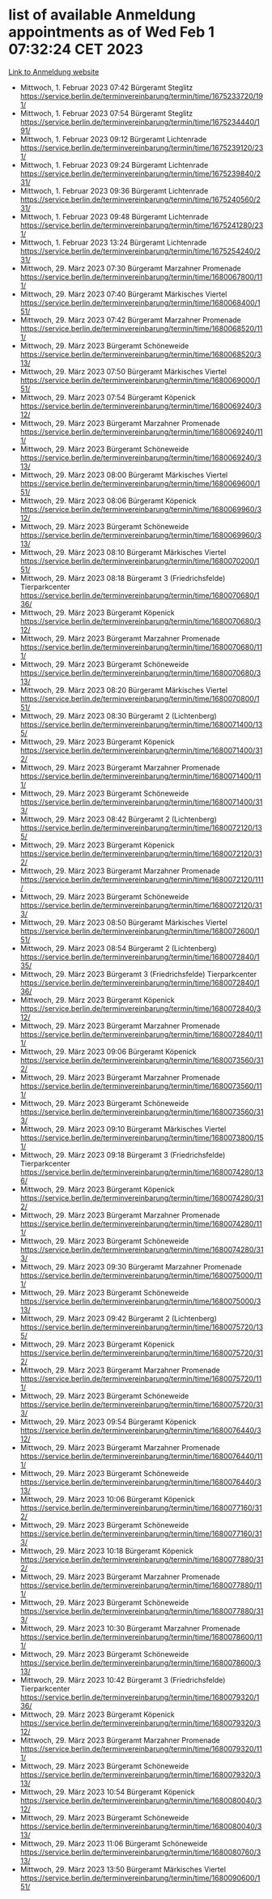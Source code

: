 # list of available Anmeldung appointments as of Wed Feb  1 07:32:24 CET 2023
[Link to Anmeldung website](https://service.berlin.de/terminvereinbarung/termin/tag.php?termin=0&anliegen[]=120686&dienstleisterlist=122210,122217,327316,122219,327312,122227,327314,122231,327346,122243,327348,122252,329742,122260,329745,122262,329748,122254,329751,122271,327278,122273,327274,122277,327276,330436,122280,327294,122282,327290,122284,327292,327539,122291,327270,122285,327266,122286,327264,122296,327268,150230,329760,122301,327282,122297,327286,122294,327284,122312,329763,122314,329775,122304,327330,122311,327334,122309,327332,122281,327352,122279,329772,122276,327324,122274,327326,122267,329766,122246,327318,122251,327320,122257,327322,122208,327298,122226,327300,121362,121364&herkunft=http%3A%2F%2Fservice.berlin.de%2Fdienstleistung%2F120686%2F)
- Mittwoch, 1. Februar 2023 07:42 Bürgeramt Steglitz https://service.berlin.de/terminvereinbarung/termin/time/1675233720/191/
- Mittwoch, 1. Februar 2023 07:54 Bürgeramt Steglitz https://service.berlin.de/terminvereinbarung/termin/time/1675234440/191/
- Mittwoch, 1. Februar 2023 09:12 Bürgeramt Lichtenrade https://service.berlin.de/terminvereinbarung/termin/time/1675239120/231/
- Mittwoch, 1. Februar 2023 09:24 Bürgeramt Lichtenrade https://service.berlin.de/terminvereinbarung/termin/time/1675239840/231/
- Mittwoch, 1. Februar 2023 09:36 Bürgeramt Lichtenrade https://service.berlin.de/terminvereinbarung/termin/time/1675240560/231/
- Mittwoch, 1. Februar 2023 09:48 Bürgeramt Lichtenrade https://service.berlin.de/terminvereinbarung/termin/time/1675241280/231/
- Mittwoch, 1. Februar 2023 13:24 Bürgeramt Lichtenrade https://service.berlin.de/terminvereinbarung/termin/time/1675254240/231/
- Mittwoch, 29. März 2023 07:30 Bürgeramt Marzahner Promenade https://service.berlin.de/terminvereinbarung/termin/time/1680067800/111/
- Mittwoch, 29. März 2023 07:40 Bürgeramt Märkisches Viertel https://service.berlin.de/terminvereinbarung/termin/time/1680068400/151/
- Mittwoch, 29. März 2023 07:42 Bürgeramt Marzahner Promenade https://service.berlin.de/terminvereinbarung/termin/time/1680068520/111/
- Mittwoch, 29. März 2023  Bürgeramt Schöneweide https://service.berlin.de/terminvereinbarung/termin/time/1680068520/313/
- Mittwoch, 29. März 2023 07:50 Bürgeramt Märkisches Viertel https://service.berlin.de/terminvereinbarung/termin/time/1680069000/151/
- Mittwoch, 29. März 2023 07:54 Bürgeramt Köpenick https://service.berlin.de/terminvereinbarung/termin/time/1680069240/312/
- Mittwoch, 29. März 2023  Bürgeramt Marzahner Promenade https://service.berlin.de/terminvereinbarung/termin/time/1680069240/111/
- Mittwoch, 29. März 2023  Bürgeramt Schöneweide https://service.berlin.de/terminvereinbarung/termin/time/1680069240/313/
- Mittwoch, 29. März 2023 08:00 Bürgeramt Märkisches Viertel https://service.berlin.de/terminvereinbarung/termin/time/1680069600/151/
- Mittwoch, 29. März 2023 08:06 Bürgeramt Köpenick https://service.berlin.de/terminvereinbarung/termin/time/1680069960/312/
- Mittwoch, 29. März 2023  Bürgeramt Schöneweide https://service.berlin.de/terminvereinbarung/termin/time/1680069960/313/
- Mittwoch, 29. März 2023 08:10 Bürgeramt Märkisches Viertel https://service.berlin.de/terminvereinbarung/termin/time/1680070200/151/
- Mittwoch, 29. März 2023 08:18 Bürgeramt 3 (Friedrichsfelde) Tierparkcenter https://service.berlin.de/terminvereinbarung/termin/time/1680070680/136/
- Mittwoch, 29. März 2023  Bürgeramt Köpenick https://service.berlin.de/terminvereinbarung/termin/time/1680070680/312/
- Mittwoch, 29. März 2023  Bürgeramt Marzahner Promenade https://service.berlin.de/terminvereinbarung/termin/time/1680070680/111/
- Mittwoch, 29. März 2023  Bürgeramt Schöneweide https://service.berlin.de/terminvereinbarung/termin/time/1680070680/313/
- Mittwoch, 29. März 2023 08:20 Bürgeramt Märkisches Viertel https://service.berlin.de/terminvereinbarung/termin/time/1680070800/151/
- Mittwoch, 29. März 2023 08:30 Bürgeramt 2 (Lichtenberg) https://service.berlin.de/terminvereinbarung/termin/time/1680071400/135/
- Mittwoch, 29. März 2023  Bürgeramt Köpenick https://service.berlin.de/terminvereinbarung/termin/time/1680071400/312/
- Mittwoch, 29. März 2023  Bürgeramt Marzahner Promenade https://service.berlin.de/terminvereinbarung/termin/time/1680071400/111/
- Mittwoch, 29. März 2023  Bürgeramt Schöneweide https://service.berlin.de/terminvereinbarung/termin/time/1680071400/313/
- Mittwoch, 29. März 2023 08:42 Bürgeramt 2 (Lichtenberg) https://service.berlin.de/terminvereinbarung/termin/time/1680072120/135/
- Mittwoch, 29. März 2023  Bürgeramt Köpenick https://service.berlin.de/terminvereinbarung/termin/time/1680072120/312/
- Mittwoch, 29. März 2023  Bürgeramt Marzahner Promenade https://service.berlin.de/terminvereinbarung/termin/time/1680072120/111/
- Mittwoch, 29. März 2023  Bürgeramt Schöneweide https://service.berlin.de/terminvereinbarung/termin/time/1680072120/313/
- Mittwoch, 29. März 2023 08:50 Bürgeramt Märkisches Viertel https://service.berlin.de/terminvereinbarung/termin/time/1680072600/151/
- Mittwoch, 29. März 2023 08:54 Bürgeramt 2 (Lichtenberg) https://service.berlin.de/terminvereinbarung/termin/time/1680072840/135/
- Mittwoch, 29. März 2023  Bürgeramt 3 (Friedrichsfelde) Tierparkcenter https://service.berlin.de/terminvereinbarung/termin/time/1680072840/136/
- Mittwoch, 29. März 2023  Bürgeramt Köpenick https://service.berlin.de/terminvereinbarung/termin/time/1680072840/312/
- Mittwoch, 29. März 2023  Bürgeramt Marzahner Promenade https://service.berlin.de/terminvereinbarung/termin/time/1680072840/111/
- Mittwoch, 29. März 2023 09:06 Bürgeramt Köpenick https://service.berlin.de/terminvereinbarung/termin/time/1680073560/312/
- Mittwoch, 29. März 2023  Bürgeramt Marzahner Promenade https://service.berlin.de/terminvereinbarung/termin/time/1680073560/111/
- Mittwoch, 29. März 2023  Bürgeramt Schöneweide https://service.berlin.de/terminvereinbarung/termin/time/1680073560/313/
- Mittwoch, 29. März 2023 09:10 Bürgeramt Märkisches Viertel https://service.berlin.de/terminvereinbarung/termin/time/1680073800/151/
- Mittwoch, 29. März 2023 09:18 Bürgeramt 3 (Friedrichsfelde) Tierparkcenter https://service.berlin.de/terminvereinbarung/termin/time/1680074280/136/
- Mittwoch, 29. März 2023  Bürgeramt Köpenick https://service.berlin.de/terminvereinbarung/termin/time/1680074280/312/
- Mittwoch, 29. März 2023  Bürgeramt Marzahner Promenade https://service.berlin.de/terminvereinbarung/termin/time/1680074280/111/
- Mittwoch, 29. März 2023  Bürgeramt Schöneweide https://service.berlin.de/terminvereinbarung/termin/time/1680074280/313/
- Mittwoch, 29. März 2023 09:30 Bürgeramt Marzahner Promenade https://service.berlin.de/terminvereinbarung/termin/time/1680075000/111/
- Mittwoch, 29. März 2023  Bürgeramt Schöneweide https://service.berlin.de/terminvereinbarung/termin/time/1680075000/313/
- Mittwoch, 29. März 2023 09:42 Bürgeramt 2 (Lichtenberg) https://service.berlin.de/terminvereinbarung/termin/time/1680075720/135/
- Mittwoch, 29. März 2023  Bürgeramt Köpenick https://service.berlin.de/terminvereinbarung/termin/time/1680075720/312/
- Mittwoch, 29. März 2023  Bürgeramt Marzahner Promenade https://service.berlin.de/terminvereinbarung/termin/time/1680075720/111/
- Mittwoch, 29. März 2023  Bürgeramt Schöneweide https://service.berlin.de/terminvereinbarung/termin/time/1680075720/313/
- Mittwoch, 29. März 2023 09:54 Bürgeramt Köpenick https://service.berlin.de/terminvereinbarung/termin/time/1680076440/312/
- Mittwoch, 29. März 2023  Bürgeramt Marzahner Promenade https://service.berlin.de/terminvereinbarung/termin/time/1680076440/111/
- Mittwoch, 29. März 2023  Bürgeramt Schöneweide https://service.berlin.de/terminvereinbarung/termin/time/1680076440/313/
- Mittwoch, 29. März 2023 10:06 Bürgeramt Köpenick https://service.berlin.de/terminvereinbarung/termin/time/1680077160/312/
- Mittwoch, 29. März 2023  Bürgeramt Schöneweide https://service.berlin.de/terminvereinbarung/termin/time/1680077160/313/
- Mittwoch, 29. März 2023 10:18 Bürgeramt Köpenick https://service.berlin.de/terminvereinbarung/termin/time/1680077880/312/
- Mittwoch, 29. März 2023  Bürgeramt Marzahner Promenade https://service.berlin.de/terminvereinbarung/termin/time/1680077880/111/
- Mittwoch, 29. März 2023  Bürgeramt Schöneweide https://service.berlin.de/terminvereinbarung/termin/time/1680077880/313/
- Mittwoch, 29. März 2023 10:30 Bürgeramt Marzahner Promenade https://service.berlin.de/terminvereinbarung/termin/time/1680078600/111/
- Mittwoch, 29. März 2023  Bürgeramt Schöneweide https://service.berlin.de/terminvereinbarung/termin/time/1680078600/313/
- Mittwoch, 29. März 2023 10:42 Bürgeramt 3 (Friedrichsfelde) Tierparkcenter https://service.berlin.de/terminvereinbarung/termin/time/1680079320/136/
- Mittwoch, 29. März 2023  Bürgeramt Köpenick https://service.berlin.de/terminvereinbarung/termin/time/1680079320/312/
- Mittwoch, 29. März 2023  Bürgeramt Marzahner Promenade https://service.berlin.de/terminvereinbarung/termin/time/1680079320/111/
- Mittwoch, 29. März 2023  Bürgeramt Schöneweide https://service.berlin.de/terminvereinbarung/termin/time/1680079320/313/
- Mittwoch, 29. März 2023 10:54 Bürgeramt Köpenick https://service.berlin.de/terminvereinbarung/termin/time/1680080040/312/
- Mittwoch, 29. März 2023  Bürgeramt Schöneweide https://service.berlin.de/terminvereinbarung/termin/time/1680080040/313/
- Mittwoch, 29. März 2023 11:06 Bürgeramt Schöneweide https://service.berlin.de/terminvereinbarung/termin/time/1680080760/313/
- Mittwoch, 29. März 2023 13:50 Bürgeramt Märkisches Viertel https://service.berlin.de/terminvereinbarung/termin/time/1680090600/151/
